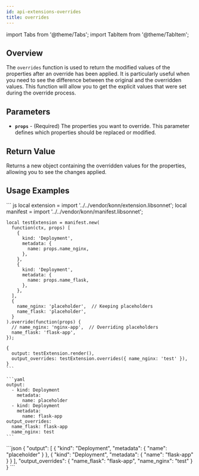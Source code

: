 ```yaml
---
id: api-extensions-overrides
title: overrides
---
```


import Tabs from '@theme/Tabs';
import TabItem from '@theme/TabItem';


## Overview
The `overrides` function is used to return the modified values of the properties after an override has been applied. It is particularly useful when you need to see the difference between the original and the overridden values. This function will allow you to get the explicit values that were set during the override process.

## Parameters
- **`props`** - (Required) The properties you want to override. This parameter defines which properties should be replaced or modified.

## Return Value
Returns a new object containing the overridden values for the properties, allowing you to see the changes applied.


## Usage Examples

<Tabs>
     <TabItem value="jsonnet" label="Jsonnet" default>
    ``` js
    local extension = import '../../vendor/konn/extension.libsonnet';
    local manifest = import '../../vendor/konn/manifest.libsonnet';

    local testExtension = manifest.new(
      function(ctx, props) [
        {
          kind: 'Deployment',
          metadata: {
            name: props.name_nginx,
          },
        },
        {
          kind: 'Deployment',
          metadata: {
            name: props.name_flask,
          },
        },
      ],
      {
        name_nginx: 'placeholder',  // Keeping placeholders
        name_flask: 'placeholder',
      }
    ).override(function(props) {
      // name_nginx: 'nginx-app',  // Overriding placeholders
      name_flask: 'flask-app',
    });

    {
      output: testExtension.render(),
      output_overrides: testExtension.overrides({ name_nginx: 'test' }),
    }
    ``` 
  </TabItem>
  <TabItem value="yaml" label="YAML Output">

    ```yaml
    output:
      - kind: Deployment
        metadata:
          name: placeholder
      - kind: Deployment
        metadata:
          name: flask-app
    output_overrides:
      name_flask: flask-app
      name_nginx: test
    ```
  </TabItem>
  <TabItem value="json" label="JSON Output">
    ```json
    {
       "output": [
          {
             "kind": "Deployment",
             "metadata": {
                "name": "placeholder"
             }
          },
          {
             "kind": "Deployment",
             "metadata": {
                "name": "flask-app"
             }
          }
       ],
       "output_overrides": {
          "name_flask": "flask-app",
          "name_nginx": "test"
       }
    }
    ```
    </TabItem>
</Tabs>